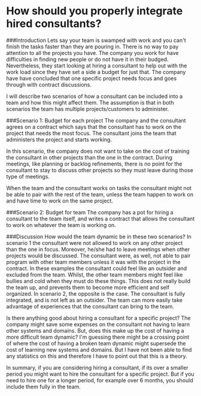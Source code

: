 How should you properly integrate hired consultants?
==========================

###Introduction
Lets say your team is swamped with work and you can't finish the tasks faster than they are pouring in. There is no way to pay attention to all the projects you have. The company you work for have difficulties in finding new people or do not have it in their budged. Nevertheless, they start looking at hiring a consultant to help out with the work load since they have set a side a budget for just that. The company have have concluded that one specific project needs focus and goes through with contract discussions.

I will describe two scenarios of how a consultant can be included into a team and how this might affect them. The assumption is that in both scenarios the team has multiple projects/customers to administer.

###Scenario 1: Budget for each project
The company and the consultant agrees on a contract which says that the consultant has to work on the project that needs the most focus. The consultant joins the team that administers the project and starts working.  

In this scenario, the company does not want to take on the cost of training the consultant in other projects than the one in the contract. During meetings, like planning or backlog refinements, there is no point for the consultant to stay to discuss other projects so they must leave during those type of meetings.

When the team and the consultant works on tasks the consultant might not be able to pair with the rest of the team, unless the team happen to work on and have time to work on the same project.

###Scenario 2: Budget for team
The company has a pot for hiring a consultant to the team itself, and writes a contract that allows the consultant to work on whatever the team is working on.

###Discussion
How would the team dynamic be in these two scenarios? In scenario 1 the consultant were not allowed to work on any other project than the one in focus. Moreover, he/she had to leave meetings when other projects would be discussed. The consultant were, as well, not able to pair program with other team members unless it was with the project in the contract. In these examples the consultant could feel like an outsider and excluded from the team. Whilst, the other team members might feel like bullies and cold when they must do these things. This does not really build the team up, and prevents them to become more efficient and self organized. In scenario 2, the opposite is the case. The consultant is fully integrated, and is not left as an outsider. The team can more easily take advantage of experiences that the consultant can bring to the team.

Is there anything good about hiring a consultant for a specific project? The company might save some expenses on the consultant not having to learn other systems and domains. But, does this make up the cost of having a more difficult team dynamic? I'm guessing there might be a crossing point of where the cost of having a broken team dynamic might supersede the cost of learning new systems and domains. But I have not been able to find any statistics on this and therefore I have to point out that this is a theory.

In summary, if you are considering hiring a consultant, if its over a smaller period you might want to hire the consultant for a specific project. But if you need to hire one for a longer period, for example over 6 months, you should include them fully in the team.